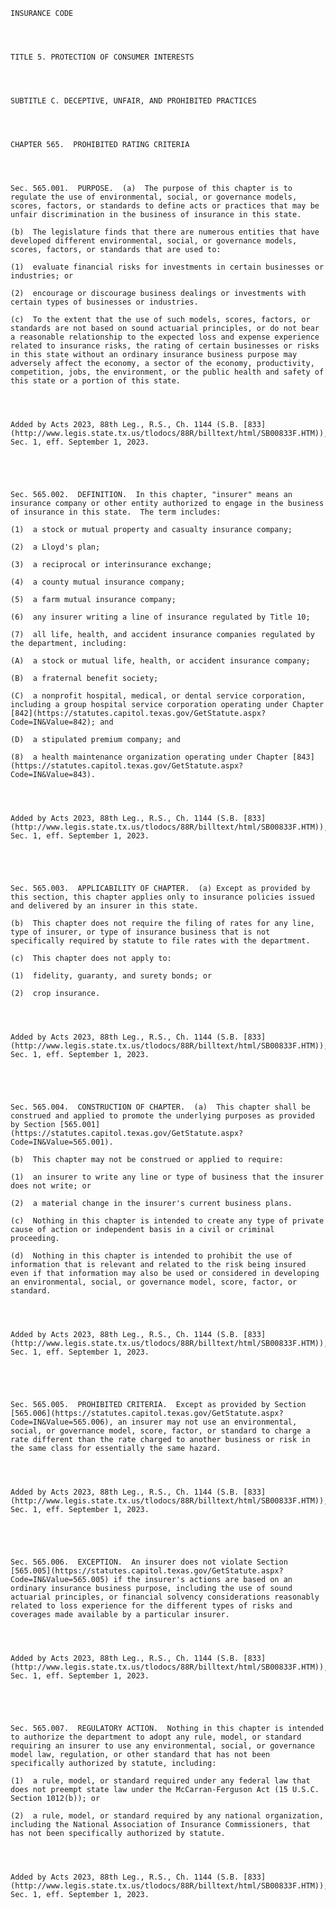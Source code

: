 ﻿
    
    
    	
    					
    
    
    INSURANCE CODE
    
      
    
    
    TITLE 5. PROTECTION OF CONSUMER INTERESTS
    
      
    
    
    SUBTITLE C. DECEPTIVE, UNFAIR, AND PROHIBITED PRACTICES
    
      
    
    
    CHAPTER 565.  PROHIBITED RATING CRITERIA
    
      
    
    
    Sec. 565.001.  PURPOSE.  (a)  The purpose of this chapter is to regulate the use of environmental, social, or governance models, scores, factors, or standards to define acts or practices that may be unfair discrimination in the business of insurance in this state.
    
    (b)  The legislature finds that there are numerous entities that have developed different environmental, social, or governance models, scores, factors, or standards that are used to:
    
    (1)  evaluate financial risks for investments in certain businesses or industries; or
    
    (2)  encourage or discourage business dealings or investments with certain types of businesses or industries.
    
    (c)  To the extent that the use of such models, scores, factors, or standards are not based on sound actuarial principles, or do not bear a reasonable relationship to the expected loss and expense experience related to insurance risks, the rating of certain businesses or risks in this state without an ordinary insurance business purpose may adversely affect the economy, a sector of the economy, productivity, competition, jobs, the environment, or the public health and safety of this state or a portion of this state.
    
    
    
    
    Added by Acts 2023, 88th Leg., R.S., Ch. 1144 (S.B. [833](http://www.legis.state.tx.us/tlodocs/88R/billtext/html/SB00833F.HTM)), Sec. 1, eff. September 1, 2023.
    
    
    
    
    
    Sec. 565.002.  DEFINITION.  In this chapter, "insurer" means an insurance company or other entity authorized to engage in the business of insurance in this state.  The term includes:
    
    (1)  a stock or mutual property and casualty insurance company;
    
    (2)  a Lloyd's plan;
    
    (3)  a reciprocal or interinsurance exchange;
    
    (4)  a county mutual insurance company;
    
    (5)  a farm mutual insurance company;
    
    (6)  any insurer writing a line of insurance regulated by Title 10;
    
    (7)  all life, health, and accident insurance companies regulated by the department, including:
    
    (A)  a stock or mutual life, health, or accident insurance company;
    
    (B)  a fraternal benefit society;
    
    (C)  a nonprofit hospital, medical, or dental service corporation, including a group hospital service corporation operating under Chapter [842](https://statutes.capitol.texas.gov/GetStatute.aspx?Code=IN&Value=842); and
    
    (D)  a stipulated premium company; and
    
    (8)  a health maintenance organization operating under Chapter [843](https://statutes.capitol.texas.gov/GetStatute.aspx?Code=IN&Value=843).
    
    
    
    
    Added by Acts 2023, 88th Leg., R.S., Ch. 1144 (S.B. [833](http://www.legis.state.tx.us/tlodocs/88R/billtext/html/SB00833F.HTM)), Sec. 1, eff. September 1, 2023.
    
    
    
    
    
    Sec. 565.003.  APPLICABILITY OF CHAPTER.  (a) Except as provided by this section, this chapter applies only to insurance policies issued and delivered by an insurer in this state.
    
    (b)  This chapter does not require the filing of rates for any line, type of insurer, or type of insurance business that is not specifically required by statute to file rates with the department.
    
    (c)  This chapter does not apply to:
    
    (1)  fidelity, guaranty, and surety bonds; or
    
    (2)  crop insurance.
    
    
    
    
    Added by Acts 2023, 88th Leg., R.S., Ch. 1144 (S.B. [833](http://www.legis.state.tx.us/tlodocs/88R/billtext/html/SB00833F.HTM)), Sec. 1, eff. September 1, 2023.
    
    
    
    
    
    Sec. 565.004.  CONSTRUCTION OF CHAPTER.  (a)  This chapter shall be construed and applied to promote the underlying purposes as provided by Section [565.001](https://statutes.capitol.texas.gov/GetStatute.aspx?Code=IN&Value=565.001).
    
    (b)  This chapter may not be construed or applied to require:
    
    (1)  an insurer to write any line or type of business that the insurer does not write; or
    
    (2)  a material change in the insurer's current business plans.
    
    (c)  Nothing in this chapter is intended to create any type of private cause of action or independent basis in a civil or criminal proceeding.
    
    (d)  Nothing in this chapter is intended to prohibit the use of information that is relevant and related to the risk being insured even if that information may also be used or considered in developing an environmental, social, or governance model, score, factor, or standard.
    
    
    
    
    Added by Acts 2023, 88th Leg., R.S., Ch. 1144 (S.B. [833](http://www.legis.state.tx.us/tlodocs/88R/billtext/html/SB00833F.HTM)), Sec. 1, eff. September 1, 2023.
    
    
    
    
    
    Sec. 565.005.  PROHIBITED CRITERIA.  Except as provided by Section [565.006](https://statutes.capitol.texas.gov/GetStatute.aspx?Code=IN&Value=565.006), an insurer may not use an environmental, social, or governance model, score, factor, or standard to charge a rate different than the rate charged to another business or risk in the same class for essentially the same hazard.
    
    
    
    
    Added by Acts 2023, 88th Leg., R.S., Ch. 1144 (S.B. [833](http://www.legis.state.tx.us/tlodocs/88R/billtext/html/SB00833F.HTM)), Sec. 1, eff. September 1, 2023.
    
    
    
    
    
    Sec. 565.006.  EXCEPTION.  An insurer does not violate Section [565.005](https://statutes.capitol.texas.gov/GetStatute.aspx?Code=IN&Value=565.005) if the insurer's actions are based on an ordinary insurance business purpose, including the use of sound actuarial principles, or financial solvency considerations reasonably related to loss experience for the different types of risks and coverages made available by a particular insurer.
    
    
    
    
    Added by Acts 2023, 88th Leg., R.S., Ch. 1144 (S.B. [833](http://www.legis.state.tx.us/tlodocs/88R/billtext/html/SB00833F.HTM)), Sec. 1, eff. September 1, 2023.
    
    
    
    
    
    Sec. 565.007.  REGULATORY ACTION.  Nothing in this chapter is intended to authorize the department to adopt any rule, model, or standard requiring an insurer to use any environmental, social, or governance model law, regulation, or other standard that has not been specifically authorized by statute, including:
    
    (1)  a rule, model, or standard required under any federal law that does not preempt state law under the McCarran-Ferguson Act (15 U.S.C. Section 1012(b)); or
    
    (2)  a rule, model, or standard required by any national organization, including the National Association of Insurance Commissioners, that has not been specifically authorized by statute.
    
    
    
    
    Added by Acts 2023, 88th Leg., R.S., Ch. 1144 (S.B. [833](http://www.legis.state.tx.us/tlodocs/88R/billtext/html/SB00833F.HTM)), Sec. 1, eff. September 1, 2023.
    
    
    
    
    				
